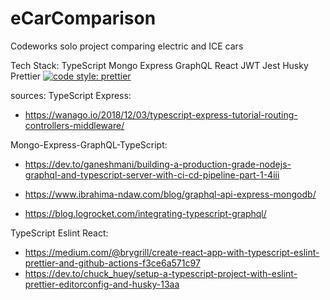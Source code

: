 # eCarComparison

Codeworks solo project comparing electric and ICE cars

Tech Stack:
TypeScript
Mongo
Express
GraphQL
React
JWT
Jest
Husky
Prettier
[![code style: prettier](https://img.shields.io/badge/code_style-prettier-ff69b4.svg?style=flat-square)](https://github.com/prettier/prettier)


sources:
TypeScript Express:
 - https://wanago.io/2018/12/03/typescript-express-tutorial-routing-controllers-middleware/

Mongo-Express-GraphQL-TypeScript:
 - https://dev.to/ganeshmani/building-a-production-grade-nodejs-graphql-and-typescript-server-with-ci-cd-pipeline-part-1-4iii

 - https://www.ibrahima-ndaw.com/blog/graphql-api-express-mongodb/

 - https://blog.logrocket.com/integrating-typescript-graphql/


TypeScript Eslint React:
- https://medium.com/@brygrill/create-react-app-with-typescript-eslint-prettier-and-github-actions-f3ce6a571c97
- https://dev.to/chuck_huey/setup-a-typescript-project-with-eslint-prettier-editorconfig-and-husky-13aa

